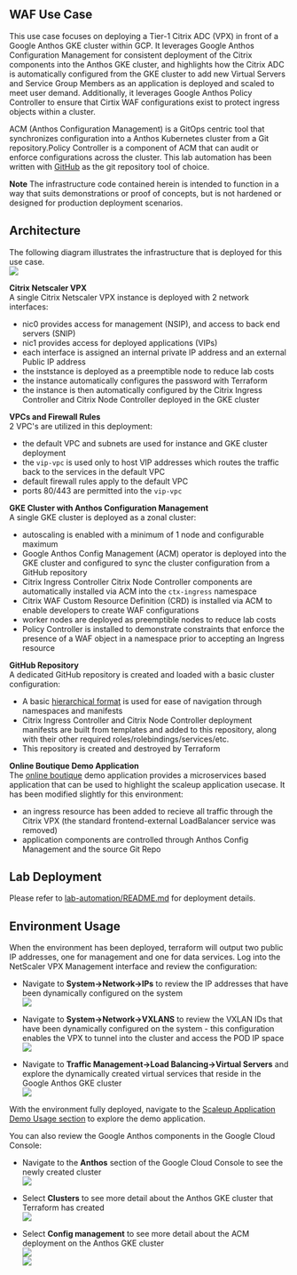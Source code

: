 ## WAF Use Case
This use case focuses on deploying a Tier-1 Citrix ADC (VPX) in front of a Google Anthos GKE cluster within GCP. It leverages Google Anthos Configuration Management for consistent deployment of the Citrix components into the Anthos GKE cluster, and highlights how the Citrix ADC is automatically configured from the GKE cluster to add new Virtual Servers and Service Group Members as an application is deployed and scaled to meet user demand. Additionally, it leverages Google Anthos Policy Controller to ensure that Cirtix WAF configurations exist to protect ingress objects within a cluster. 

ACM (Anthos Configuration Management) is a GitOps centric tool that synchronizes configuration into a Anthos Kubernetes cluster from a Git repository.Policy Controller is a component of ACM that can audit or enforce configurations across the cluster. This lab automation has been written with [GitHub](https://github.com) as the git repository tool of choice. 

**Note** 
The infrastructure code contained herein is intended to function in a way that suits demonstrations or proof of concepts, but is not hardened or designed for production deployment scenarios. 

## Architecture
The following diagram illustrates the infrastructure that is deployed for this use case.  
![](assets/platform.png)
  
**Citrix Netscaler VPX**  
A single Citrix Netscaler VPX instance is deployed with 2 network interfaces:  
- nic0 provides access for management (NSIP), and access to back end servers (SNIP)
- nic1 provides access for deployed applications (VIPs)
- each interface is assigned an internal private IP address and an external Public IP address
- the inststance is deployed as a preemptible node to reduce lab costs
- the instance automatically configures the password with Terraform
- the instance is then automatically configured by the Citrix Ingress Controller and Citrix Node Controller deployed in the GKE cluster 

**VPCs and Firewall Rules**  
2 VPC's are utilized in this deployment: 
- the default VPC and subnets are used for instance and GKE cluster deployment
- the `vip-vpc` is used only to host VIP addresses which routes the traffic back to the services in the default VPC
- default firewall rules apply to the default VPC
- ports 80/443 are permitted into the `vip-vpc`

**GKE Cluster with Anthos Configuration Management**  
A single GKE cluster is deployed as a zonal cluster: 
- autoscaling is enabled with a minimum of 1 node and configurable maximum
- Google Anthos Config Management (ACM) operator is deployed into the GKE cluster and configured to sync the cluster configuration from a GitHub repository
- Citrix Ingress Controller Citrix Node Controller components are automatically installed via ACM into the `ctx-ingress` namespace
- Citrix WAF Custom Resource Definition (CRD) is installed via ACM to enable developers to create WAF configurations
- worker nodes are deployed as preemptible nodes to reduce lab costs
- Policy Controller is installed to demonstrate constraints that enforce the presence of a WAF object in a namespace prior to accepting an Ingress resource

**GitHub Repository**  
A dedicated GitHub repository is created and loaded with a basic cluster configuration: 
- A basic [hierarchical format](https://cloud.google.com/anthos-config-management/docs/concepts/hierarchical-repo) is used for ease of navigation through namespaces and manifests
- Citrix Ingress Controller and Citrix Node Controller deployment manifests are built from templates and added to this repository, along with their other required roles/rolebindings/services/etc. 
- This repository is created and destroyed by Terraform

**Online Boutique Demo Application**  
The [online boutique](https://github.com/GoogleCloudPlatform/microservices-demo) demo application provides a microservices based application that can be used to highlight the scaleup application usecase. It has been modified slightly for this environment: 
- an ingress resource has been added to recieve all traffic through the Citrix VPX (the standard frontend-external LoadBalancer service was removed)
- application components are controlled through Anthos Config Management and the source Git Repo

## Lab Deployment
Please refer to [lab-automation/README.md](lab-automation/README.md) for deployment details. 

## Environment Usage  
When the environment has been deployed, terraform will output two public IP addresses, one for management and one for data services. Log into the NetScaler VPX Management interface and review the configuration: 
- Navigate to **System->Network->IPs** to review the IP addresses that have been dynamically configured on the system  
![](../scaleup/assets/ns-00.png)  

- Navigate to **System->Network->VXLANS** to review the VXLAN IDs that have been dynamically configured on the system - this configuration enables the VPX to tunnel into the cluster and access the POD IP space  
![](../scaleup/assets/ns-01.png)  

- Navigate to **Traffic Management->Load Balancing->Virtual Servers** and explore the dynamically created virtual services that reside in the Google Anthos GKE cluster  
![](../scaleup/assets/ns-02.png)  

With the environment fully deployed, navigate to the [Scaleup Application Demo Usage section](lab-automation/README.md) to explore the demo application. 

You can also review the Google Anthos components in the Google Cloud Console:  
- Navigate to the **Anthos** section of the Google Cloud Console to see the newly created cluster  
![](assets/anthos-00.png)  

- Select **Clusters** to see more detail about the Anthos GKE cluster that Terraform has created  
![](assets/anthos-01.png)  

- Select **Config management** to see more detail about the ACM deployment on the Anthos GKE cluster  
![](assets/anthos-02.png)  
![](assets/anthos-03.png)  

